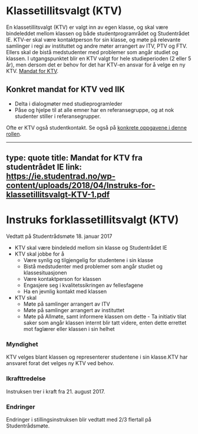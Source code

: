 # Klassetillitsvalgt (KTV)

En klassetillitsvalgt (KTV) er valgt inn av egen klasse, og skal være bindeleddet mellom klassen og både studentprogramrådet og Studentrådet IE. KTV-er skal være kontaktperson for sin klasse, og møte på relevante samlinger i regi av instituttet og andre møter arrangert av ITV, PTV og FTV. Ellers skal de bistå medstudenter med problemer som angår studiet og klassen. I utgangspunktet blir en KTV valgt for hele studieperioden (2 eller 5 år), men dersom det er behov for det har KTV-en ansvar for å velge en ny KTV. 
[Mandat for KTV](https://ie.studentrad.no/wp-content/uploads/2018/04/Instruks-for-klassetillitsvalgt-KTV-1.pdf).


## Konkret mandat for KTV ved IIK

- Delta i dialogmøter med studieprogramleder
- Påse og hjelpe til at alle emner har en referansegruppe, og at nok studenter stiller i referansegrupper.

Ofte er KTV også studentkontakt. Se også på [konkrete oppgavene i denne rollen](studentkontakt.html).

---
type: quote
title: Mandat for KTV fra studentrådet IE
link: https://ie.studentrad.no/wp-content/uploads/2018/04/Instruks-for-klassetillitsvalgt-KTV-1.pdf
--- 
# Instruks​ ​for​ ​klassetillitsvalgt​ ​(KTV) 

Vedtatt​ ​på​ ​Studentrådsmøte​ ​18.​ ​januar​ ​2017

- KTV​ skal​ ​være​ ​bindeledd​ ​mellom​ ​sin​ ​klasse​ ​og​ ​Studentrådet​ ​IE 
- KTV​ ​skal​ ​jobbe​ ​for​ ​å
  - Være​ ​synlig​ ​og​ ​tilgjengelig​ ​for​ ​studentene​ ​i​ ​sin​ ​klasse
  - Bistå​ ​medstudenter​ ​med​ ​problemer​ ​som​ ​angår​ ​studiet​ ​og ​​klassesituasjonen
  - Være​ ​kontaktperson​ ​for​ ​klassen
  - ​Engasjere​ ​seg​ ​i​ ​kvalitetssikringen​ ​av​ ​fellesfagene
  - ​Ha​ ​en​ ​jevnlig​ ​kontakt​ ​med​ ​klassen
- KTV​ ​skal
  - ​Møte​ ​på​ ​samlinger​ ​arrangert​ ​av​ ​ITV
  - ​Møte​ ​på​ ​samlinger​ ​arrangert​ ​av​ ​instituttet
  - ​Møte​ ​på​ ​Allmøte,​ ​samt​ ​informere​ ​klassen​ ​om​ ​dette
  -​ Ta​ ​initiativ​ ​til​ ​at​ ​saker​ ​som​ ​angår​ ​klassen​ ​internt​ ​blir​ ​tatt ​videre,​ ​enten​ ​dette​ ​er​ ​rettet​ ​mot​ ​faglærer​ ​eller​ ​klassen​ ​i​ ​sin ​​helhet

### Myndighet
KTV​ ​velges​ ​blant​ ​klassen​ ​og​ ​representerer​ ​studentene​ ​i​ ​sin​ ​klasse.​ ​KTV har​ ​ansvaret​ ​for​​at​ ​det​ ​velges​ ​ny​ ​KTV​ ​ved​ ​behov.

### Ikrafttredelse
Instruksen​ ​trer​ ​i​ ​kraft​ ​fra​ ​21.​ ​august​ ​2017.

### Endringer
Endringer​ ​i​ ​stillingsinstruksen​ ​blir​ ​vedtatt​ ​med​ ​2/3​ ​flertall​ ​på Studentrådsmøte.